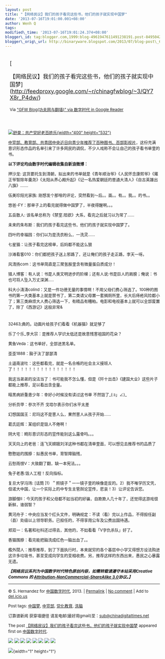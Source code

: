 ```yaml
--- 
layout: post 
title: "【网络民议】我们的孩子看完这些书，他们的孩子就实现中国梦" 
date: '2013-07-16T19:01:00.001+08:00' 
author: Wenh Q
tags:
modified\_time: '2013-07-16T19:01:24.374+08:00' 
blogger\_id: tag:blogger.com,1999:blog-4961947611491238191.post-8495042895290336942
blogger\_orig\_url: http://binaryware.blogspot.com/2013/07/blog-post\_6362.html
---
```

<div style="margin: 10px; padding: 5px;">

<div style="font-size: 18px;">

[

【网络民议】我们的孩子看完这些书，他们的孩子就实现中国梦](http://feedproxy.google.com/~r/chinagfwblog/~3/QY7X8r_P4dw/)

</div>

<div style="font-size: 13px;">

Via ["GFW Blog(功夫网与翻墙)" via 数字时代 in Google
Reader](https://www.blogger.com/blogger.g?blogID=4961947611491238191)

</div>

</div>

<div style="font-size: 13px; padding: 15px 0 10px 10px;">

[![舒昊：共产党好老百姓乐](http://chinadigitaltimes.net/chinese/files/2013/07/%E8%88%92%E6%98%8A%EF%BC%9A%E5%85%B1%E4%BA%A7%E5%85%9A%E5%A5%BD%E8%80%81%E7%99%BE%E5%A7%93%E4%B9%90.jpg){width="400"
height="532"}](http://chinadigitaltimes.net/chinese/files/2013/07/%E8%88%92%E6%98%8A%EF%BC%9A%E5%85%B1%E4%BA%A7%E5%85%9A%E5%A5%BD%E8%80%81%E7%99%BE%E5%A7%93%E4%B9%90.jpg)

[中宣部、教育部、共青团中央近日向青少年推荐了百种图书、百部影视片](http://chinadigitaltimes.net/chinese/2013/07/%E6%96%B0%E5%8D%8E%E7%A4%BE-%E4%B8%AD%E5%AE%A3%E9%83%A8%E3%80%81%E6%95%99%E8%82%B2%E9%83%A8%E3%80%81%E5%85%B1%E9%9D%92%E5%9B%A2%E4%B8%AD%E5%A4%AE%E5%90%91%E9%9D%92%E5%B0%91%E5%B9%B4%E6%8E%A8/)，这份充满意识形态作品的名单引来了许多网民的调侃，不少人戏称不会让自己的孩子看书单里的书。

**以下评论均由数字时代编辑收集自新浪微博：**

押沙龙:
这货要托生到清朝，拟出来的书单就是《青年顺治爷》《人民怀念康熙爷》《雍正爷智除年羹尧》《太阳从养心殿升起》《记一名热爱朝廷的普通大清人》《自古英雄出八旗》…….

伍美珍阳光家族:
刚想发个那啥的评论，突然看到〜后。。面。。有。。我。。的书。。

悠爸-FY：那单子上的看完就得做中国梦了，半夜得醒啊。。。

五岳散人: 该名单总称为《禁室.陪欲》大系，看完之后就习以为常了……

未来的朱布斯：我们的孩子看完这些书，他们的孩子就实现中国梦了。

四叶的幸福园：你们以为是洗衣粉么，一洗灵……

七星猫：让孩子看完这榜单，后妈都不能这么狠

沙滩看客010：你们都把孩子送上邪路了，还让俺们的孩子走正路，李天一呀。

风清扬com：这书单简直是三聚氢胺里含有微量蛋白质成分！

猎人博客：有人说：书是人类文明进步的阶梯；还有人说:书是巨人的肩膀；俺说：书也可将人坠入万丈深渊…..

科大小涛涛colind：又是一件功德无量的事情啊！不用父母们费心筛选了。100种的图书的第一大类基本上就是禁书了，第二类请父母置一套搁厕所里，长大后痔疮风险都小了；第三类麻烦大人费心筛选一下，有精品有糟粕。电影和电视基本上就可以全部废置了，除了《西游记》这般非常&
#
32463;典的。动画片给孩子们看看《机器猫》就足够了

乐了个乐\_李大宗：是推荐人学识太低还是故意残害祖国的花朵？

黄鱼Veda：这书单好，全部进黑名单。

歪歪1888：脑子汰了瑟瑟清

土逼南波吐：这些都看完，就是一名合格的社会主义接班人了！！！！！！！！！！！！！！！！

我这当弟弟的没法当了：书可能我不怎么懂，但是《歼十出击》《建国大业》这些片子都能上推荐，足以看出含金量。

暗黑病娇重患少年：幸好小时候没有读过这书单 不然毁了\_(:з」∠)\_

分析员甲：参次不齐 戈培尔表示你们水平太差

幻想国国王：尼玛这不是害人么，果然害人从孩子开始……

葛氏廷辉：某组织是毁人不倦啊！

阴大宅：畸形意识形态的宣传能别这么露骨吗。。。

天天向上的老爸：连飞天嫦娥刘洋这种书都在清单里面，可以想见去推荐书的品质了

憨憨娃的围脖：拟愚民书单，育智障脑残，

云愁雨恨V：大致翻了翻，缺一本宪法。。。

兔子老愚:毁人工程！反向指标。

复旦大学冯玮:
[话筒
]1）＂照镜子＂一一镜子里的映像是反的。2）我不唯学历文凭，但诺大中国，让一个实际上的中专生主管舆论宣传，悲哀！3）让评论告诉您。

游脚僧II：今天的孩子和父母都不如当初的好骗，自欺欺人几十年了，还觉得这游戏很新鲜，谁弱智？

黄河舟子：中央应当发个红头文件，明确规定：不读（看）完以上作品，不得担任副（县）处级以上领导职务。已担任的，不得享用公车及公费出国待遇。

郑双一：名著和社科还过得去，其他的，不如看看「V字仇杀队」好了。

香猫围脖：看完能把脑洗成红色—脑出血了。。

檻外閒人：推荐推荐，到了下面执行时，本来就穷的各个基层中小学又得想方设法购进这许多垃圾书，甚至变成向学生的变相收费。另，推荐这样的东西出来，愚民之心暴露无遗。

***【网络民议系列为中国数字时代特色原创内容，如需转载请遵守本站采用Creative
Commons 的 [Attribution-NonCommercial-ShareAlike
3.0](https://creativecommons.org/licenses/by-nc-sa/3.0/)协议。】***


------------------------------------------------------------------------

© S. Hernandez for [中国数字时代](http://chinadigitaltimes.net/chinese),
2013. |
[Permalink](http://chinadigitaltimes.net/chinese/2013/07/%E3%80%90%E7%BD%91%E7%BB%9C%E6%B0%91%E8%AE%AE%E3%80%91%E6%88%91%E4%BB%AC%E7%9A%84%E5%AD%A9%E5%AD%90%E7%9C%8B%E5%AE%8C%E8%BF%99%E4%BA%9B%E4%B9%A6%EF%BC%8C%E4%BB%96%E4%BB%AC%E7%9A%84%E5%AD%A9%E5%AD%90/)
| [No
comment](http://chinadigitaltimes.net/chinese/2013/07/%E3%80%90%E7%BD%91%E7%BB%9C%E6%B0%91%E8%AE%AE%E3%80%91%E6%88%91%E4%BB%AC%E7%9A%84%E5%AD%A9%E5%AD%90%E7%9C%8B%E5%AE%8C%E8%BF%99%E4%BA%9B%E4%B9%A6%EF%BC%8C%E4%BB%96%E4%BB%AC%E7%9A%84%E5%AD%A9%E5%AD%90/#comments)
| Add to
[del.icio.us](http://del.icio.us/post?url=http://chinadigitaltimes.net/chinese/2013/07/%E3%80%90%E7%BD%91%E7%BB%9C%E6%B0%91%E8%AE%AE%E3%80%91%E6%88%91%E4%BB%AC%E7%9A%84%E5%AD%A9%E5%AD%90%E7%9C%8B%E5%AE%8C%E8%BF%99%E4%BA%9B%E4%B9%A6%EF%BC%8C%E4%BB%96%E4%BB%AC%E7%9A%84%E5%AD%A9%E5%AD%90/&title=%E3%80%90%E7%BD%91%E7%BB%9C%E6%B0%91%E8%AE%AE%E3%80%91%E6%88%91%E4%BB%AC%E7%9A%84%E5%AD%A9%E5%AD%90%E7%9C%8B%E5%AE%8C%E8%BF%99%E4%BA%9B%E4%B9%A6%EF%BC%8C%E4%BB%96%E4%BB%AC%E7%9A%84%E5%AD%A9%E5%AD%90%E5%B0%B1%E5%AE%9E%E7%8E%B0%E4%B8%AD%E5%9B%BD%E6%A2%A6)

Post tags:
[中国梦](http://chinadigitaltimes.net/chinese/tag/%E4%B8%AD%E5%9B%BD%E6%A2%A6/?category=18271),
[中宣部](http://chinadigitaltimes.net/chinese/tag/%E4%B8%AD%E5%AE%A3%E9%83%A8/?category=18271),
[党化教育](http://chinadigitaltimes.net/chinese/tag/%E5%85%9A%E5%8C%96%E6%95%99%E8%82%B2/?category=18271),
[洗脑](http://chinadigitaltimes.net/chinese/tag/%E6%B4%97%E8%84%91/?category=18271)

订靠谱新闻 获穿墙捷径
请发电邮(最好用gmail)至：sub@chinadigitaltimes.net

The post
[【网络民议】我们的孩子看完这些书，他们的孩子就实现中国梦](http://chinadigitaltimes.net/chinese/2013/07/%E3%80%90%E7%BD%91%E7%BB%9C%E6%B0%91%E8%AE%AE%E3%80%91%E6%88%91%E4%BB%AC%E7%9A%84%E5%AD%A9%E5%AD%90%E7%9C%8B%E5%AE%8C%E8%BF%99%E4%BA%9B%E4%B9%A6%EF%BC%8C%E4%BB%96%E4%BB%AC%E7%9A%84%E5%AD%A9%E5%AD%90/)
appeared first on [中国数字时代](http://chinadigitaltimes.net/chinese).

<div>

[![](http://feeds.feedburner.com/~ff/chinagfwblog?d=yIl2AUoC8zA)](http://feeds.feedburner.com/~ff/chinagfwblog?a=QY7X8r_P4dw:1KNprvcdrho:yIl2AUoC8zA)
[![](http://feeds.feedburner.com/~ff/chinagfwblog?i=QY7X8r_P4dw:1KNprvcdrho:-BTjWOF_DHI)](http://feeds.feedburner.com/~ff/chinagfwblog?a=QY7X8r_P4dw:1KNprvcdrho:-BTjWOF_DHI)
[![](http://feeds.feedburner.com/~ff/chinagfwblog?i=QY7X8r_P4dw:1KNprvcdrho:F7zBnMyn0Lo)](http://feeds.feedburner.com/~ff/chinagfwblog?a=QY7X8r_P4dw:1KNprvcdrho:F7zBnMyn0Lo)
[![](http://feeds.feedburner.com/~ff/chinagfwblog?i=QY7X8r_P4dw:1KNprvcdrho:V_sGLiPBpWU)](http://feeds.feedburner.com/~ff/chinagfwblog?a=QY7X8r_P4dw:1KNprvcdrho:V_sGLiPBpWU)
[![](http://feeds.feedburner.com/~ff/chinagfwblog?d=qj6IDK7rITs)](http://feeds.feedburner.com/~ff/chinagfwblog?a=QY7X8r_P4dw:1KNprvcdrho:qj6IDK7rITs)
[![](http://feeds.feedburner.com/~ff/chinagfwblog?d=l6gmwiTKsz0)](http://feeds.f%20%20%20eedburner.com/~ff/chinagfwblog?a=QY7X8r_P4dw:1KNprvcdrho:l6gmwiTKsz0)
[![](http://feeds.feedburner.com/~ff/chinagfwblog?i=QY7X8r_P4dw:1KNprvcdrho:gIN9vFwOqvQ)](http://feeds.feedburner.com/~ff/chinagfwblog?a=QY7X8r_P4dw:1KNprvcdrho:gIN9vFwOqvQ)
[![](http://feeds.feedburner.com/~ff/chinagfwblog?d=TzevzKxY174)](http://feeds.feedburner.com/~ff/chinagfwblog?a=QY7X8r_P4dw:1KNprvcdrho:TzevzKxY174)

</div>

![](http://feeds.feedburner.com/~r/chinagfwblog/~4/QY7X8r_P4dw){width="1"
height="1"}

</div>
